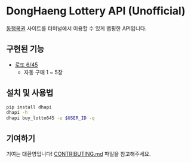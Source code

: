 # DongHaeng Lottery API (Unofficial)

[동행복권](https://dhlottery.co.kr/) 사이트를 터미널에서 이용할 수 있게 랩핑한 API입니다.

## 구현된 기능

- [로또 6/45](https://dhlottery.co.kr/gameInfo.do?method=gameMethod&wiselog=H_B_1_1)
  - 자동 구매 1 ~ 5장

## 설치 및 사용법

```sh
pip install dhapi
dhapi -h
dhapi buy_lotto645 -u $USER_ID -q
```

## 기여하기

기여는 대환영입니다! [CONTRIBUTING.md](/docs/CONTRIBUTING.md) 파일을 참고해주세요.
